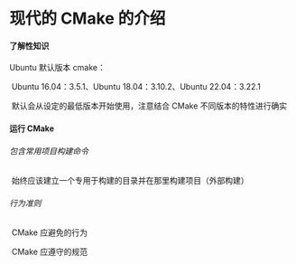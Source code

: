 # 现代的 CMake 的介绍 

#### 了解性知识

Ubuntu 默认版本 cmake：

​	Ubuntu 16.04：3.5.1、Ubuntu 18.04：3.10.2、Ubuntu 22.04：3.22.1

​	默认会从设定的最低版本开始使用，注意结合 CMake 不同版本的特性进行确实

#### 运行 CMake

###### 包含常用项目构建命令

​	始终应该建立一个专用于构建的目录并在那里构建项目（外部构建）

###### 行为准则

​	CMake 应避免的行为

​	CMake 应遵守的规范